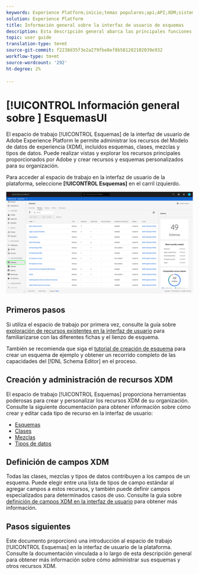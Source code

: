 ```yaml
---
keywords: Experience Platform;inicio;temas populares;api;API;XDM;sistema XDM;modelo de datos de experiencia;modelo de datos;ui;espacio de trabajo;
solution: Experience Platform
title: Información general sobre la interfaz de usuario de esquemas
description: Esta descripción general abarca las principales funciones del espacio de trabajo de Esquemas en Experience Platform.
topic: user guide
translation-type: tm+mt
source-git-commit: f2238d35f3e2a279fbe8ef8b581282102039e932
workflow-type: tm+mt
source-wordcount: '292'
ht-degree: 2%

---
```



# [!UICONTROL Información general sobre ] EsquemasUI

El espacio de trabajo [!UICONTROL Esquemas] de la interfaz de usuario de Adobe Experience Platform le permite administrar los recursos del Modelo de datos de experiencia (XDM), incluidos esquemas, clases, mezclas y tipos de datos. Puede realizar vistas y explorar los recursos principales proporcionados por Adobe y crear recursos y esquemas personalizados para su organización.

Para acceder al espacio de trabajo en la interfaz de usuario de la plataforma, seleccione **[!UICONTROL Esquemas]** en el carril izquierdo.

![](../images/ui/overview/schemas-tab.png)

## Primeros pasos

Si utiliza el espacio de trabajo por primera vez, consulte la guía sobre [exploración de recursos existentes en la interfaz de usuario](./explore.md) para familiarizarse con las diferentes fichas y el lienzo de esquema.

También se recomienda que siga el [tutorial de creación de esquema](../tutorials/create-schema-ui.md) para crear un esquema de ejemplo y obtener un recorrido completo de las capacidades del [!DNL Schema Editor] en el proceso.

## Creación y administración de recursos XDM

El espacio de trabajo [!UICONTROL Esquemas] proporciona herramientas poderosas para crear y personalizar los recursos XDM de su organización. Consulte la siguiente documentación para obtener información sobre cómo crear y editar cada tipo de recurso en la interfaz de usuario:

* [Esquemas](./resources/schemas.md)
* [Clases](./resources/classes.md)
* [Mezclas](./resources/mixins.md)
* [Tipos de datos](./resources/data-types.md)

## Definición de campos XDM

Todas las clases, mezclas y tipos de datos contribuyen a los campos de un esquema. Puede elegir entre una lista de tipos de campo estándar al agregar campos a estos recursos, y también puede definir campos especializados para determinados casos de uso. Consulte la guía sobre [definición de campos XDM en la interfaz de usuario](./fields/overview.md) para obtener más información.

## Pasos siguientes

Este documento proporcionó una introducción al espacio de trabajo [!UICONTROL Esquemas] en la interfaz de usuario de la plataforma. Consulte la documentación vinculada a lo largo de esta descripción general para obtener más información sobre cómo administrar sus esquemas y otros recursos XDM.